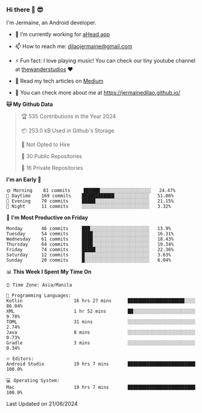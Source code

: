 ### Hi there 👋 😎
I'm Jermaine, an Android developer.

- 🔭 I’m currently working for [aHead app](https://www.ahead-app.com/)

- 📫 How to reach me: dilaojermaine@gmail.com

- ⚡ Fun fact: I love playing music! You can check our tiny youtube channel at [thewanderstudios](https://www.youtube.com/thewanderstudios) ♥️

- 📖 Read my tech articles on [Medium](https://jermainedilao.medium.com/)

- 👀 You can check more about me at https://jermainedilao.github.io/

<!--
**jermainedilao/jermainedilao** is a ✨ _special_ ✨ repository because its `README.md` (this file) appears on your GitHub profile.

Here are some ideas to get you started:

- 🔭 I’m currently working on ...
- 🌱 I’m currently learning ...
- 👯 I’m looking to collaborate on ...
- 🤔 I’m looking for help with ...
- 💬 Ask me about ...
- 📫 How to reach me: ...
- 😄 Pronouns: ...
- ⚡ Fun fact: ...
-->

<!--START_SECTION:waka-->
**🐱 My Github Data** 

> 🏆 535 Contributions in the Year 2024
 > 
> 📦 253.0 kB Used in Github's Storage 
 > 
> 🚫 Not Opted to Hire
 > 
> 📜 30 Public Repositories 
 > 
> 🔑 16 Private Repositories  
 > 
**I'm an Early 🐤** 

```text
🌞 Morning    81 commits     ██████░░░░░░░░░░░░░░░░░░░   24.47% 
🌆 Daytime    169 commits    ████████████░░░░░░░░░░░░░   51.06% 
🌃 Evening    70 commits     █████░░░░░░░░░░░░░░░░░░░░   21.15% 
🌙 Night      11 commits     ░░░░░░░░░░░░░░░░░░░░░░░░░   3.32%

```
📅 **I'm Most Productive on Friday** 

```text
Monday       46 commits     ███░░░░░░░░░░░░░░░░░░░░░░   13.9% 
Tuesday      54 commits     ████░░░░░░░░░░░░░░░░░░░░░   16.31% 
Wednesday    61 commits     ████░░░░░░░░░░░░░░░░░░░░░   18.43% 
Thursday     64 commits     ████░░░░░░░░░░░░░░░░░░░░░   19.34% 
Friday       74 commits     █████░░░░░░░░░░░░░░░░░░░░   22.36% 
Saturday     12 commits     █░░░░░░░░░░░░░░░░░░░░░░░░   3.63% 
Sunday       20 commits     █░░░░░░░░░░░░░░░░░░░░░░░░   6.04%

```


📊 **This Week I Spent My Time On** 

```text
⌚︎ Time Zone: Asia/Manila

💬 Programming Languages: 
Kotlin                   16 hrs 27 mins      █████████████████████░░░░   86.04% 
XML                      1 hr 52 mins        ██░░░░░░░░░░░░░░░░░░░░░░░   9.78% 
TOML                     31 mins             ░░░░░░░░░░░░░░░░░░░░░░░░░   2.74% 
Java                     8 mins              ░░░░░░░░░░░░░░░░░░░░░░░░░   0.73% 
Gradle                   3 mins              ░░░░░░░░░░░░░░░░░░░░░░░░░   0.34%

🔥 Editors: 
Android Studio           19 hrs 7 mins       █████████████████████████   100.0%

💻 Operating System: 
Mac                      19 hrs 7 mins       █████████████████████████   100.0%

```


 Last Updated on 21/06/2024
<!--END_SECTION:waka-->
